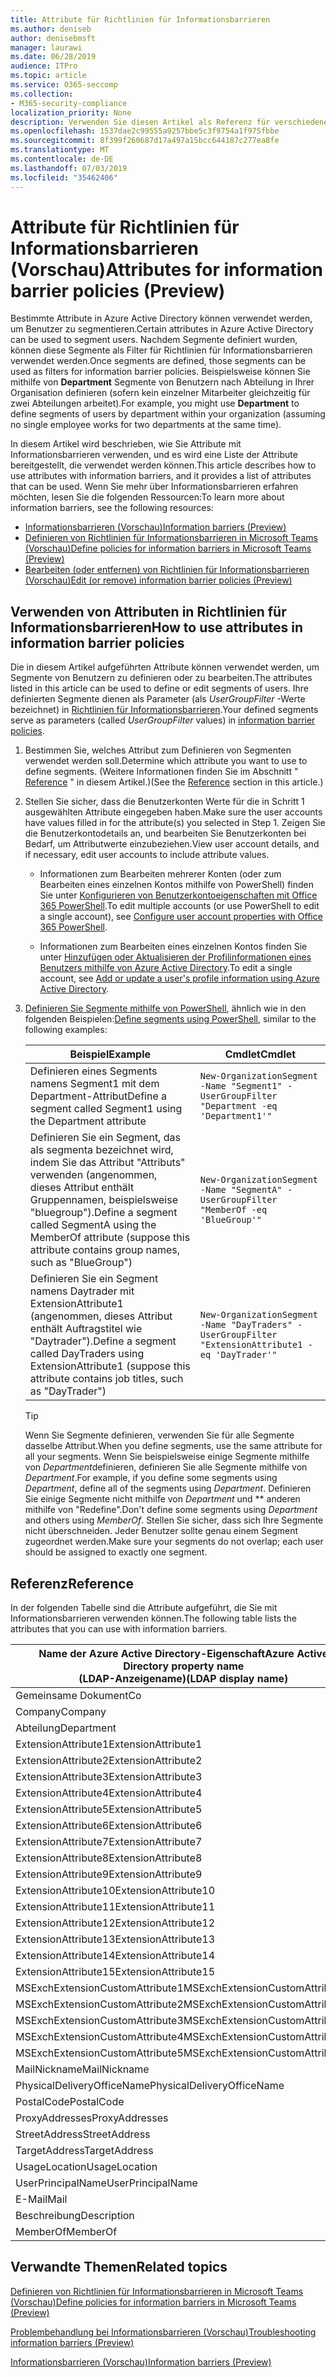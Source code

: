 ```yaml
---
title: Attribute für Richtlinien für Informationsbarrieren
ms.author: deniseb
author: denisebmsft
manager: laurawi
ms.date: 06/28/2019
audience: ITPro
ms.topic: article
ms.service: O365-seccomp
ms.collection:
- M365-security-compliance
localization_priority: None
description: Verwenden Sie diesen Artikel als Referenz für verschiedene Attribute, die Sie in Richtlinien für Informationsbarrieren verwenden können.
ms.openlocfilehash: 1537dae2c99555a9257bbe5c3f9754a1f975fbbe
ms.sourcegitcommit: 8f399f260687d17a497a15bcc644187c277ea8fe
ms.translationtype: MT
ms.contentlocale: de-DE
ms.lasthandoff: 07/03/2019
ms.locfileid: "35462406"
---
```

# <a name="attributes-for-information-barrier-policies-preview"></a><span data-ttu-id="ba99c-103">Attribute für Richtlinien für Informationsbarrieren (Vorschau)</span><span class="sxs-lookup"><span data-stu-id="ba99c-103">Attributes for information barrier policies (Preview)</span></span>

<span data-ttu-id="ba99c-104">Bestimmte Attribute in Azure Active Directory können verwendet werden, um Benutzer zu segmentieren.</span><span class="sxs-lookup"><span data-stu-id="ba99c-104">Certain attributes in Azure Active Directory can be used to segment users.</span></span> <span data-ttu-id="ba99c-105">Nachdem Segmente definiert wurden, können diese Segmente als Filter für Richtlinien für Informationsbarrieren verwendet werden.</span><span class="sxs-lookup"><span data-stu-id="ba99c-105">Once segments are defined, those segments can be used as filters for information barrier policies.</span></span> <span data-ttu-id="ba99c-106">Beispielsweise können Sie mithilfe von **Department** Segmente von Benutzern nach Abteilung in Ihrer Organisation definieren (sofern kein einzelner Mitarbeiter gleichzeitig für zwei Abteilungen arbeitet).</span><span class="sxs-lookup"><span data-stu-id="ba99c-106">For example, you might use **Department** to define segments of users by department within your organization (assuming no single employee works for two departments at the same time).</span></span> 

<span data-ttu-id="ba99c-107">In diesem Artikel wird beschrieben, wie Sie Attribute mit Informationsbarrieren verwenden, und es wird eine Liste der Attribute bereitgestellt, die verwendet werden können.</span><span class="sxs-lookup"><span data-stu-id="ba99c-107">This article describes how to use attributes with information barriers, and it provides a list of attributes that can be used.</span></span> <span data-ttu-id="ba99c-108">Wenn Sie mehr über Informationsbarrieren erfahren möchten, lesen Sie die folgenden Ressourcen:</span><span class="sxs-lookup"><span data-stu-id="ba99c-108">To learn more about information barriers, see the following resources:</span></span>
- [<span data-ttu-id="ba99c-109">Informationsbarrieren (Vorschau)</span><span class="sxs-lookup"><span data-stu-id="ba99c-109">Information barriers (Preview)</span></span>](information-barriers.md)
- [<span data-ttu-id="ba99c-110">Definieren von Richtlinien für Informationsbarrieren in Microsoft Teams (Vorschau)</span><span class="sxs-lookup"><span data-stu-id="ba99c-110">Define policies for information barriers in Microsoft Teams (Preview)</span></span>](information-barriers-policies.md)
- [<span data-ttu-id="ba99c-111">Bearbeiten (oder entfernen) von Richtlinien für Informationsbarrieren (Vorschau)</span><span class="sxs-lookup"><span data-stu-id="ba99c-111">Edit (or remove) information barrier policies (Preview)</span></span>](information-barriers-edit-segments-policies.md.md)

## <a name="how-to-use-attributes-in-information-barrier-policies"></a><span data-ttu-id="ba99c-112">Verwenden von Attributen in Richtlinien für Informationsbarrieren</span><span class="sxs-lookup"><span data-stu-id="ba99c-112">How to use attributes in information barrier policies</span></span>

<span data-ttu-id="ba99c-113">Die in diesem Artikel aufgeführten Attribute können verwendet werden, um Segmente von Benutzern zu definieren oder zu bearbeiten.</span><span class="sxs-lookup"><span data-stu-id="ba99c-113">The attributes listed in this article can be used to define or edit segments of users.</span></span> <span data-ttu-id="ba99c-114">Ihre definierten Segmente dienen als Parameter (als *UserGroupFilter* -Werte bezeichnet) in [Richtlinien für Informationsbarrieren](information-barriers-policies.md).</span><span class="sxs-lookup"><span data-stu-id="ba99c-114">Your defined segments serve as parameters (called *UserGroupFilter* values) in [information barrier policies](information-barriers-policies.md).</span></span>

1. <span data-ttu-id="ba99c-115">Bestimmen Sie, welches Attribut zum Definieren von Segmenten verwendet werden soll.</span><span class="sxs-lookup"><span data-stu-id="ba99c-115">Determine which attribute you want to use to define segments.</span></span> <span data-ttu-id="ba99c-116">(Weitere Informationen finden Sie im Abschnitt " [Reference](#reference) " in diesem Artikel.)</span><span class="sxs-lookup"><span data-stu-id="ba99c-116">(See the [Reference](#reference) section in this article.)</span></span>

2. <span data-ttu-id="ba99c-117">Stellen Sie sicher, dass die Benutzerkonten Werte für die in Schritt 1 ausgewählten Attribute eingegeben haben.</span><span class="sxs-lookup"><span data-stu-id="ba99c-117">Make sure the user accounts have values filled in for the attribute(s) you selected in Step 1.</span></span> <span data-ttu-id="ba99c-118">Zeigen Sie die Benutzerkontodetails an, und bearbeiten Sie Benutzerkonten bei Bedarf, um Attributwerte einzubeziehen.</span><span class="sxs-lookup"><span data-stu-id="ba99c-118">View user account details, and if necessary, edit user accounts to include attribute values.</span></span> 

    - <span data-ttu-id="ba99c-119">Informationen zum Bearbeiten mehrerer Konten (oder zum Bearbeiten eines einzelnen Kontos mithilfe von PowerShell) finden Sie unter [Konfigurieren von Benutzerkontoeigenschaften mit Office 365 PowerShell](https://docs.microsoft.com/office365/enterprise/powershell/configure-user-account-properties-with-office-365-powershell).</span><span class="sxs-lookup"><span data-stu-id="ba99c-119">To edit multiple accounts (or use PowerShell to edit a single account), see [Configure user account properties with Office 365 PowerShell](https://docs.microsoft.com/office365/enterprise/powershell/configure-user-account-properties-with-office-365-powershell).</span></span>

    - <span data-ttu-id="ba99c-120">Informationen zum Bearbeiten eines einzelnen Kontos finden Sie unter [Hinzufügen oder Aktualisieren der Profilinformationen eines Benutzers mithilfe von Azure Active Directory](https://docs.microsoft.com/azure/active-directory/fundamentals/active-directory-users-profile-azure-portal).</span><span class="sxs-lookup"><span data-stu-id="ba99c-120">To edit a single account, see [Add or update a user's profile information using Azure Active Directory](https://docs.microsoft.com/azure/active-directory/fundamentals/active-directory-users-profile-azure-portal).</span></span>

3. <span data-ttu-id="ba99c-121">[Definieren Sie Segmente mithilfe von PowerShell](information-barriers-policies.md#define-segments-using-powershell), ähnlich wie in den folgenden Beispielen:</span><span class="sxs-lookup"><span data-stu-id="ba99c-121">[Define segments using PowerShell](information-barriers-policies.md#define-segments-using-powershell), similar to the following examples:</span></span>

    |<span data-ttu-id="ba99c-122">Beispiel</span><span class="sxs-lookup"><span data-stu-id="ba99c-122">Example</span></span>  |<span data-ttu-id="ba99c-123">Cmdlet</span><span class="sxs-lookup"><span data-stu-id="ba99c-123">Cmdlet</span></span>  |
    |---------|---------|
    |<span data-ttu-id="ba99c-124">Definieren eines Segments namens Segment1 mit dem Department-Attribut</span><span class="sxs-lookup"><span data-stu-id="ba99c-124">Define a segment called Segment1 using the Department attribute</span></span>     | `New-OrganizationSegment -Name "Segment1" -UserGroupFilter "Department -eq 'Department1'"`        |
    |<span data-ttu-id="ba99c-125">Definieren Sie ein Segment, das als segmenta bezeichnet wird, indem Sie das Attribut "Attributs" verwenden (angenommen, dieses Attribut enthält Gruppennamen, beispielsweise "bluegroup").</span><span class="sxs-lookup"><span data-stu-id="ba99c-125">Define a segment called SegmentA using the MemberOf attribute (suppose this attribute contains group names, such as "BlueGroup")</span></span>     | `New-OrganizationSegment -Name "SegmentA" -UserGroupFilter "MemberOf -eq 'BlueGroup'"`        |
    |<span data-ttu-id="ba99c-126">Definieren Sie ein Segment namens Daytrader mit ExtensionAttribute1 (angenommen, dieses Attribut enthält Auftragstitel wie "Daytrader").</span><span class="sxs-lookup"><span data-stu-id="ba99c-126">Define a segment called DayTraders using ExtensionAttribute1 (suppose this attribute contains job titles, such as "DayTrader")</span></span>|`New-OrganizationSegment -Name "DayTraders" -UserGroupFilter "ExtensionAttribute1 -eq 'DayTrader'"` |

    > [!TIP]
    > <span data-ttu-id="ba99c-127">Wenn Sie Segmente definieren, verwenden Sie für alle Segmente dasselbe Attribut.</span><span class="sxs-lookup"><span data-stu-id="ba99c-127">When you define segments, use the same attribute for all your segments.</span></span> <span data-ttu-id="ba99c-128">Wenn Sie beispielsweise einige Segmente mithilfe von *Department*definieren, definieren Sie alle Segmente mithilfe von *Department*.</span><span class="sxs-lookup"><span data-stu-id="ba99c-128">For example, if you define some segments using *Department*, define all of the segments using *Department*.</span></span> <span data-ttu-id="ba99c-129">Definieren Sie einige Segmente nicht mithilfe von *Department* und \*\* anderen mithilfe von "Redefine".</span><span class="sxs-lookup"><span data-stu-id="ba99c-129">Don't define some segments using *Department* and others using *MemberOf*.</span></span> <span data-ttu-id="ba99c-130">Stellen Sie sicher, dass sich Ihre Segmente nicht überschneiden. Jeder Benutzer sollte genau einem Segment zugeordnet werden.</span><span class="sxs-lookup"><span data-stu-id="ba99c-130">Make sure your segments do not overlap; each user should be assigned to exactly one segment.</span></span> 

## <a name="reference"></a><span data-ttu-id="ba99c-131">Referenz</span><span class="sxs-lookup"><span data-stu-id="ba99c-131">Reference</span></span>

<span data-ttu-id="ba99c-132">In der folgenden Tabelle sind die Attribute aufgeführt, die Sie mit Informationsbarrieren verwenden können.</span><span class="sxs-lookup"><span data-stu-id="ba99c-132">The following table lists the attributes that you can use with information barriers.</span></span>

|<span data-ttu-id="ba99c-133">Name der Azure Active Directory-Eigenschaft</span><span class="sxs-lookup"><span data-stu-id="ba99c-133">Azure Active Directory property name</span></span><br/><span data-ttu-id="ba99c-134">(LDAP-Anzeigename)</span><span class="sxs-lookup"><span data-stu-id="ba99c-134">(LDAP display name)</span></span>  |<span data-ttu-id="ba99c-135">Exchange-Eigenschaftsname</span><span class="sxs-lookup"><span data-stu-id="ba99c-135">Exchange property name</span></span>  |
|---------|---------|
|<span data-ttu-id="ba99c-136">Gemeinsame Dokument</span><span class="sxs-lookup"><span data-stu-id="ba99c-136">Co</span></span>       | <span data-ttu-id="ba99c-137">Gemeinsame Dokument</span><span class="sxs-lookup"><span data-stu-id="ba99c-137">Co</span></span>        |
|<span data-ttu-id="ba99c-138">Company</span><span class="sxs-lookup"><span data-stu-id="ba99c-138">Company</span></span>     |<span data-ttu-id="ba99c-139">Company</span><span class="sxs-lookup"><span data-stu-id="ba99c-139">Company</span></span>         |
|<span data-ttu-id="ba99c-140">Abteilung</span><span class="sxs-lookup"><span data-stu-id="ba99c-140">Department</span></span>     |<span data-ttu-id="ba99c-141">Abteilung</span><span class="sxs-lookup"><span data-stu-id="ba99c-141">Department</span></span>         |
|<span data-ttu-id="ba99c-142">ExtensionAttribute1</span><span class="sxs-lookup"><span data-stu-id="ba99c-142">ExtensionAttribute1</span></span> |<span data-ttu-id="ba99c-143">CustomAttribute1</span><span class="sxs-lookup"><span data-stu-id="ba99c-143">CustomAttribute1</span></span>  |
|<span data-ttu-id="ba99c-144">ExtensionAttribute2</span><span class="sxs-lookup"><span data-stu-id="ba99c-144">ExtensionAttribute2</span></span> |<span data-ttu-id="ba99c-145">CustomAttribute2</span><span class="sxs-lookup"><span data-stu-id="ba99c-145">CustomAttribute2</span></span>  |
|<span data-ttu-id="ba99c-146">ExtensionAttribute3</span><span class="sxs-lookup"><span data-stu-id="ba99c-146">ExtensionAttribute3</span></span> |<span data-ttu-id="ba99c-147">CustomAttribute3</span><span class="sxs-lookup"><span data-stu-id="ba99c-147">CustomAttribute3</span></span>  |
|<span data-ttu-id="ba99c-148">ExtensionAttribute4</span><span class="sxs-lookup"><span data-stu-id="ba99c-148">ExtensionAttribute4</span></span> |<span data-ttu-id="ba99c-149">Parameter CustomAttribute4</span><span class="sxs-lookup"><span data-stu-id="ba99c-149">CustomAttribute4</span></span>  |
|<span data-ttu-id="ba99c-150">ExtensionAttribute5</span><span class="sxs-lookup"><span data-stu-id="ba99c-150">ExtensionAttribute5</span></span> |<span data-ttu-id="ba99c-151">Eigenschaft CustomAttribute5</span><span class="sxs-lookup"><span data-stu-id="ba99c-151">CustomAttribute5</span></span>  |
|<span data-ttu-id="ba99c-152">ExtensionAttribute6</span><span class="sxs-lookup"><span data-stu-id="ba99c-152">ExtensionAttribute6</span></span> |<span data-ttu-id="ba99c-153">CustomAttribute6</span><span class="sxs-lookup"><span data-stu-id="ba99c-153">CustomAttribute6</span></span>  |
|<span data-ttu-id="ba99c-154">ExtensionAttribute7</span><span class="sxs-lookup"><span data-stu-id="ba99c-154">ExtensionAttribute7</span></span> |<span data-ttu-id="ba99c-155">CustomAttribute7</span><span class="sxs-lookup"><span data-stu-id="ba99c-155">CustomAttribute7</span></span>  |
|<span data-ttu-id="ba99c-156">ExtensionAttribute8</span><span class="sxs-lookup"><span data-stu-id="ba99c-156">ExtensionAttribute8</span></span> |<span data-ttu-id="ba99c-157">CustomAttribute8</span><span class="sxs-lookup"><span data-stu-id="ba99c-157">CustomAttribute8</span></span>  |
|<span data-ttu-id="ba99c-158">ExtensionAttribute9</span><span class="sxs-lookup"><span data-stu-id="ba99c-158">ExtensionAttribute9</span></span> |<span data-ttu-id="ba99c-159">CustomAttribute9</span><span class="sxs-lookup"><span data-stu-id="ba99c-159">CustomAttribute9</span></span>  |
|<span data-ttu-id="ba99c-160">ExtensionAttribute10</span><span class="sxs-lookup"><span data-stu-id="ba99c-160">ExtensionAttribute10</span></span> |<span data-ttu-id="ba99c-161">CustomAttribute10</span><span class="sxs-lookup"><span data-stu-id="ba99c-161">CustomAttribute10</span></span>  |
|<span data-ttu-id="ba99c-162">ExtensionAttribute11</span><span class="sxs-lookup"><span data-stu-id="ba99c-162">ExtensionAttribute11</span></span> |<span data-ttu-id="ba99c-163">CustomAttribute11</span><span class="sxs-lookup"><span data-stu-id="ba99c-163">CustomAttribute11</span></span>  |
|<span data-ttu-id="ba99c-164">ExtensionAttribute12</span><span class="sxs-lookup"><span data-stu-id="ba99c-164">ExtensionAttribute12</span></span> |<span data-ttu-id="ba99c-165">CustomAttribute12</span><span class="sxs-lookup"><span data-stu-id="ba99c-165">CustomAttribute12</span></span>  |
|<span data-ttu-id="ba99c-166">ExtensionAttribute13</span><span class="sxs-lookup"><span data-stu-id="ba99c-166">ExtensionAttribute13</span></span> |<span data-ttu-id="ba99c-167">CustomAttribute13</span><span class="sxs-lookup"><span data-stu-id="ba99c-167">CustomAttribute13</span></span>  |
|<span data-ttu-id="ba99c-168">ExtensionAttribute14</span><span class="sxs-lookup"><span data-stu-id="ba99c-168">ExtensionAttribute14</span></span> |<span data-ttu-id="ba99c-169">CustomAttribute14</span><span class="sxs-lookup"><span data-stu-id="ba99c-169">CustomAttribute14</span></span>  |
|<span data-ttu-id="ba99c-170">ExtensionAttribute15</span><span class="sxs-lookup"><span data-stu-id="ba99c-170">ExtensionAttribute15</span></span> |<span data-ttu-id="ba99c-171">CustomAttribute15</span><span class="sxs-lookup"><span data-stu-id="ba99c-171">CustomAttribute15</span></span>  |
|<span data-ttu-id="ba99c-172">MSExchExtensionCustomAttribute1</span><span class="sxs-lookup"><span data-stu-id="ba99c-172">MSExchExtensionCustomAttribute1</span></span> |<span data-ttu-id="ba99c-173">ExtensionCustomAttribute1</span><span class="sxs-lookup"><span data-stu-id="ba99c-173">ExtensionCustomAttribute1</span></span> |
|<span data-ttu-id="ba99c-174">MSExchExtensionCustomAttribute2</span><span class="sxs-lookup"><span data-stu-id="ba99c-174">MSExchExtensionCustomAttribute2</span></span> |<span data-ttu-id="ba99c-175">ExtensionCustomAttribute2</span><span class="sxs-lookup"><span data-stu-id="ba99c-175">ExtensionCustomAttribute2</span></span> |
|<span data-ttu-id="ba99c-176">MSExchExtensionCustomAttribute3</span><span class="sxs-lookup"><span data-stu-id="ba99c-176">MSExchExtensionCustomAttribute3</span></span> |<span data-ttu-id="ba99c-177">ExtensionCustomAttribute3</span><span class="sxs-lookup"><span data-stu-id="ba99c-177">ExtensionCustomAttribute3</span></span> |
|<span data-ttu-id="ba99c-178">MSExchExtensionCustomAttribute4</span><span class="sxs-lookup"><span data-stu-id="ba99c-178">MSExchExtensionCustomAttribute4</span></span> |<span data-ttu-id="ba99c-179">ExtensionCustomAttribute4</span><span class="sxs-lookup"><span data-stu-id="ba99c-179">ExtensionCustomAttribute4</span></span> |
|<span data-ttu-id="ba99c-180">MSExchExtensionCustomAttribute5</span><span class="sxs-lookup"><span data-stu-id="ba99c-180">MSExchExtensionCustomAttribute5</span></span> |<span data-ttu-id="ba99c-181">ExtensionCustomAttribute5</span><span class="sxs-lookup"><span data-stu-id="ba99c-181">ExtensionCustomAttribute5</span></span> |
|<span data-ttu-id="ba99c-182">MailNickname</span><span class="sxs-lookup"><span data-stu-id="ba99c-182">MailNickname</span></span> |<span data-ttu-id="ba99c-183">Alias</span><span class="sxs-lookup"><span data-stu-id="ba99c-183">Alias</span></span> |
|<span data-ttu-id="ba99c-184">PhysicalDeliveryOfficeName</span><span class="sxs-lookup"><span data-stu-id="ba99c-184">PhysicalDeliveryOfficeName</span></span> |<span data-ttu-id="ba99c-185">Office</span><span class="sxs-lookup"><span data-stu-id="ba99c-185">Office</span></span> |
|<span data-ttu-id="ba99c-186">PostalCode</span><span class="sxs-lookup"><span data-stu-id="ba99c-186">PostalCode</span></span> |<span data-ttu-id="ba99c-187">PostalCode</span><span class="sxs-lookup"><span data-stu-id="ba99c-187">PostalCode</span></span> |
|<span data-ttu-id="ba99c-188">ProxyAddresses</span><span class="sxs-lookup"><span data-stu-id="ba99c-188">ProxyAddresses</span></span> |<span data-ttu-id="ba99c-189">EmailAddresses</span><span class="sxs-lookup"><span data-stu-id="ba99c-189">EmailAddresses</span></span> |
|<span data-ttu-id="ba99c-190">StreetAddress</span><span class="sxs-lookup"><span data-stu-id="ba99c-190">StreetAddress</span></span> |<span data-ttu-id="ba99c-191">StreetAddress</span><span class="sxs-lookup"><span data-stu-id="ba99c-191">StreetAddress</span></span> |
|<span data-ttu-id="ba99c-192">TargetAddress</span><span class="sxs-lookup"><span data-stu-id="ba99c-192">TargetAddress</span></span> |<span data-ttu-id="ba99c-193">ExternalEmailAddress</span><span class="sxs-lookup"><span data-stu-id="ba99c-193">ExternalEmailAddress</span></span> |
|<span data-ttu-id="ba99c-194">UsageLocation</span><span class="sxs-lookup"><span data-stu-id="ba99c-194">UsageLocation</span></span> |<span data-ttu-id="ba99c-195">UsageLocation</span><span class="sxs-lookup"><span data-stu-id="ba99c-195">UsageLocation</span></span> |
|<span data-ttu-id="ba99c-196">UserPrincipalName</span><span class="sxs-lookup"><span data-stu-id="ba99c-196">UserPrincipalName</span></span>  |<span data-ttu-id="ba99c-197">UserPrincipalName</span><span class="sxs-lookup"><span data-stu-id="ba99c-197">UserPrincipalName</span></span>  |
|<span data-ttu-id="ba99c-198">E-Mail</span><span class="sxs-lookup"><span data-stu-id="ba99c-198">Mail</span></span>   |<span data-ttu-id="ba99c-199">WindowsEmailAddress</span><span class="sxs-lookup"><span data-stu-id="ba99c-199">WindowsEmailAddress</span></span>    |
|<span data-ttu-id="ba99c-200">Beschreibung</span><span class="sxs-lookup"><span data-stu-id="ba99c-200">Description</span></span>    |<span data-ttu-id="ba99c-201">Beschreibung</span><span class="sxs-lookup"><span data-stu-id="ba99c-201">Description</span></span>    |
|<span data-ttu-id="ba99c-202">MemberOf</span><span class="sxs-lookup"><span data-stu-id="ba99c-202">MemberOf</span></span>   |<span data-ttu-id="ba99c-203">MemberOfGroup</span><span class="sxs-lookup"><span data-stu-id="ba99c-203">MemberOfGroup</span></span>  |

## <a name="related-topics"></a><span data-ttu-id="ba99c-204">Verwandte Themen</span><span class="sxs-lookup"><span data-stu-id="ba99c-204">Related topics</span></span>

[<span data-ttu-id="ba99c-205">Definieren von Richtlinien für Informationsbarrieren in Microsoft Teams (Vorschau)</span><span class="sxs-lookup"><span data-stu-id="ba99c-205">Define policies for information barriers in Microsoft Teams (Preview)</span></span>](information-barriers-policies.md)

[<span data-ttu-id="ba99c-206">Problembehandlung bei Informationsbarrieren (Vorschau)</span><span class="sxs-lookup"><span data-stu-id="ba99c-206">Troubleshooting information barriers (Preview)</span></span>](information-barriers-troubleshooting.md)

[<span data-ttu-id="ba99c-207">Informationsbarrieren (Vorschau)</span><span class="sxs-lookup"><span data-stu-id="ba99c-207">Information barriers (Preview)</span></span>](information-barriers.md)



